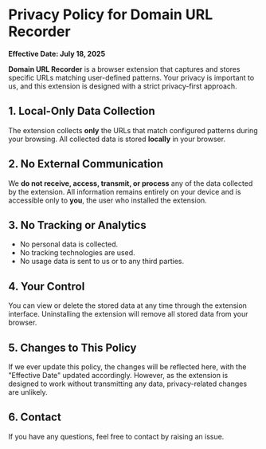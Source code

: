 # Privacy Policy for Domain URL Recorder

**Effective Date: July 18, 2025**

**Domain URL Recorder** is a browser extension that captures and stores specific URLs matching user-defined patterns. Your privacy is important to us, and this extension is designed with a strict privacy-first approach.

## 1. Local-Only Data Collection

The extension collects **only** the URLs that match configured patterns during your browsing. All collected data is stored **locally** in your browser.

## 2. No External Communication

We **do not receive, access, transmit, or process** any of the data collected by the extension. All information remains entirely on your device and is accessible only to **you**, the user who installed the extension.

## 3. No Tracking or Analytics

- No personal data is collected.
- No tracking technologies are used.
- No usage data is sent to us or to any third parties.

## 4. Your Control

You can view or delete the stored data at any time through the extension interface. Uninstalling the extension will remove all stored data from your browser.

## 5. Changes to This Policy

If we ever update this policy, the changes will be reflected here, with the "Effective Date" updated accordingly. However, as the extension is designed to work without transmitting any data, privacy-related changes are unlikely.

## 6. Contact

If you have any questions, feel free to contact by raising an issue.
